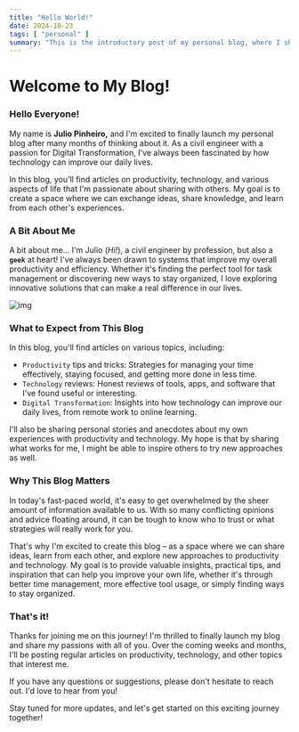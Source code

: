 ```yaml
---
title: "Hello World!"
date: 2024-10-23
tags: [ "personal" ]
summary: "This is the introductory post of my personal blog, where I share my passion for productivity, technology, and digital transformation, and introduce myself"
---
```


# Welcome to My Blog!  

### Hello Everyone! 

My name is **Julio Pinheiro,** and I'm excited to finally launch my personal blog after many months of thinking about it. As a civil engineer with a passion for Digital Transformation, I've always been fascinated by how technology can improve our daily lives. 

In this blog, you'll find articles on productivity, technology, and various aspects of life that I'm passionate about sharing with others. My goal is to create a space where we can exchange ideas, share knowledge, and learn from each other's experiences. 

### A Bit About Me 

A bit about me... I'm Julio (*Hi!*), a civil engineer by profession, but also a **`geek`** at heart! I've always been drawn to systems that improve my overall productivity and efficiency. Whether it's finding the perfect tool for task management or discovering new ways to stay organized, I love exploring innovative solutions that can make a real difference in our lives.

![img](https://i.pinimg.com/originals/4c/61/87/4c6187594727c6937f0ed9c4cbaf7249.gif)

### What to Expect from This Blog 

In this blog, you'll find articles on various topics, including: 

* `Productivity` tips and tricks: Strategies for managing your time effectively, staying focused, and getting more done in less time.
* `Technology` reviews: Honest reviews of tools, apps, and software that I've found useful or interesting.
* `Digital Transformation`: Insights into how technology can improve our daily lives, from remote work to online learning.

I'll also be sharing personal stories and anecdotes about my own experiences with productivity and technology. My hope is that by sharing what works for me, I might be able to inspire others to try new approaches as well. 

### Why This Blog Matters 

In today's fast-paced world, it's easy to get overwhelmed by the sheer amount of information available to us. With so many conflicting opinions and advice floating around, it can be tough to know who to trust or what strategies will really work for you. 

That's why I'm excited to create this blog – as a space where we can share ideas, learn from each other, and explore new approaches to productivity and technology. My goal is to provide valuable insights, practical tips, and inspiration that can help you improve your own life, whether it's through better time management, more effective tool usage, or simply finding ways to stay organized. 

### That's it! 

Thanks for joining me on this journey! I'm thrilled to finally launch my blog and share my passions with all of you. Over the coming weeks and months, I'll be posting regular articles on productivity, technology, and other topics that interest me. 

If you have any questions or suggestions, please don't hesitate to reach out. I'd love to hear from you! 

Stay tuned for more updates, and let's get started on this exciting journey together! 
